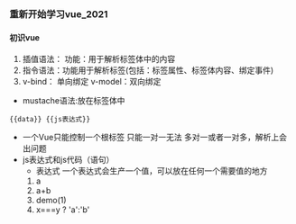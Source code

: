 ### 重新开始学习vue_2021
#### 初识vue
1. 插值语法：
   功能：用于解析标签体中的内容
2. 指令语法：功能用于解析标签(包括：标签属性、标签体内容、绑定事件)
3. v-bind： 单向绑定
   v-model：双向绑定
 + mustache语法:放在标签体中 
 ```
 {{data}} {{js表达式}}
 ```
 + 一个Vue只能控制一个根标签 只能一对一无法
多对一或者一对多，解析上会出问题
 + js表达式和js代码（语句）
    + 表达式 一个表达式会生产一个值，可以放在任何一个需要值的地方
    1. a
    2. a+b
    3. demo(1)
    4. x===y ? 'a':'b'
 